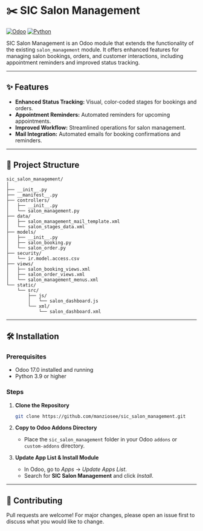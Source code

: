# ✂️ SIC Salon Management

[![Odoo](https://img.shields.io/badge/Odoo-17.0-blueviolet?logo=odoo)](https://www.odoo.com/)
[![Python](https://img.shields.io/badge/Python-3.9%2B-blue?logo=python)](https://www.python.org/)

SIC Salon Management is an Odoo module that extends the functionality of the existing `salon_management` module. It offers enhanced features for managing salon bookings, orders, and customer interactions, including appointment reminders and improved status tracking.

---

## ✨ Features

- **Enhanced Status Tracking:** Visual, color-coded stages for bookings and orders.
- **Appointment Reminders:** Automated reminders for upcoming appointments.
- **Improved Workflow:** Streamlined operations for salon management.
- **Mail Integration:** Automated emails for booking confirmations and reminders.

---

## 📁 Project Structure

```
sic_salon_management/
│
├── __init__.py
├── __manifest__.py
├── controllers/
│   ├── __init__.py
│   └── salon_management.py
├── data/
│   ├── salon_management_mail_template.xml
│   └── salon_stages_data.xml
├── models/
│   ├── __init__.py
│   ├── salon_booking.py
│   └── salon_order.py
├── security/
│   └── ir.model.access.csv
├── views/
│   ├── salon_booking_views.xml
│   ├── salon_order_views.xml
│   └── salon_management_menus.xml
└── static/
    └── src/
        ├── js/
        │   └── salon_dashboard.js
        └── xml/
            └── salon_dashboard.xml
```

---

## 🛠️ Installation

### Prerequisites

- Odoo 17.0 installed and running
- Python 3.9 or higher

### Steps

1. **Clone the Repository**
   ```bash
   git clone https://github.com/manziosee/sic_salon_management.git
   ```
2. **Copy to Odoo Addons Directory**
   - Place the `sic_salon_management` folder in your Odoo `addons` or `custom-addons` directory.


3. **Update App List & Install Module**
   - In Odoo, go to *Apps* → *Update Apps List*.
   - Search for **SIC Salon Management** and click *Install*.

---
## 🤝 Contributing

Pull requests are welcome! For major changes, please open an issue first to discuss what you would like to change.



